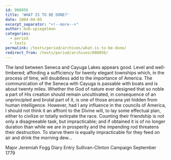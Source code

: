 ```yaml
---
id: 000056
title: 'WHAT IS TO BE DONE?'
date: 2004-04-05
excerpt_separator: "<!--more-->"
author: bob-spiegelman
categories:
  - period
  - texts
permalink: /texts/period/archives/what-is-to-be-done/
redirect_from: /texts/period/archives/000056/
---
```


The land between Seneca and Cayuga Lakes appears good. Level and well-timbered; affording a sufficiency for twenty elegant townships which, in the process of time, will doubtless add to the importance of America. The communication of the Seneca with Cayuga is passable with boats and is about twenty miles. Whether the God of nature ever designed that so noble a part of His creation should remain uncultivated, in consequence of an unprincipled and brutal part of it, is one of those arcana yet hidden from human intelligence. However, had I any influence in the councils of America, I should not think it an affront to the Divine will, to lay some effectual plan, either to civilize or totally extirpate the race. Counting their friendship is not only a disagreeable task, but impracticable; and if obtained it is of no longer duration than while we are in prosperity and the impending rod threatens their destruction. To starve them is equally impracticable for they feed on air and drink the morning dew...

Major Jeremiah Fogg
Diary Entry
Sullivan-Clinton Campaign
September 1779
